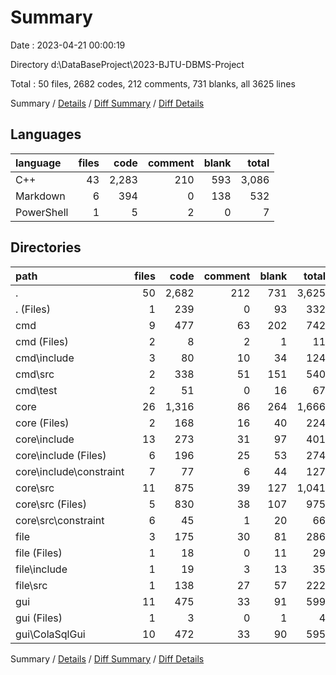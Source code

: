 # Summary

Date : 2023-04-21 00:00:19

Directory d:\\DataBaseProject\\2023-BJTU-DBMS-Project

Total : 50 files,  2682 codes, 212 comments, 731 blanks, all 3625 lines

Summary / [Details](details.md) / [Diff Summary](diff.md) / [Diff Details](diff-details.md)

## Languages
| language | files | code | comment | blank | total |
| :--- | ---: | ---: | ---: | ---: | ---: |
| C++ | 43 | 2,283 | 210 | 593 | 3,086 |
| Markdown | 6 | 394 | 0 | 138 | 532 |
| PowerShell | 1 | 5 | 2 | 0 | 7 |

## Directories
| path | files | code | comment | blank | total |
| :--- | ---: | ---: | ---: | ---: | ---: |
| . | 50 | 2,682 | 212 | 731 | 3,625 |
| . (Files) | 1 | 239 | 0 | 93 | 332 |
| cmd | 9 | 477 | 63 | 202 | 742 |
| cmd (Files) | 2 | 8 | 2 | 1 | 11 |
| cmd\\include | 3 | 80 | 10 | 34 | 124 |
| cmd\\src | 2 | 338 | 51 | 151 | 540 |
| cmd\\test | 2 | 51 | 0 | 16 | 67 |
| core | 26 | 1,316 | 86 | 264 | 1,666 |
| core (Files) | 2 | 168 | 16 | 40 | 224 |
| core\\include | 13 | 273 | 31 | 97 | 401 |
| core\\include (Files) | 6 | 196 | 25 | 53 | 274 |
| core\\include\\constraint | 7 | 77 | 6 | 44 | 127 |
| core\\src | 11 | 875 | 39 | 127 | 1,041 |
| core\\src (Files) | 5 | 830 | 38 | 107 | 975 |
| core\\src\\constraint | 6 | 45 | 1 | 20 | 66 |
| file | 3 | 175 | 30 | 81 | 286 |
| file (Files) | 1 | 18 | 0 | 11 | 29 |
| file\\include | 1 | 19 | 3 | 13 | 35 |
| file\\src | 1 | 138 | 27 | 57 | 222 |
| gui | 11 | 475 | 33 | 91 | 599 |
| gui (Files) | 1 | 3 | 0 | 1 | 4 |
| gui\\ColaSqlGui | 10 | 472 | 33 | 90 | 595 |

Summary / [Details](details.md) / [Diff Summary](diff.md) / [Diff Details](diff-details.md)